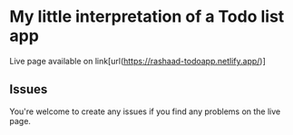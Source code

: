 # My little interpretation of a Todo list app

Live page available on link[url(https://rashaad-todoapp.netlify.app/)]

## Issues

You're welcome to create any issues if you find any problems on the live page.
